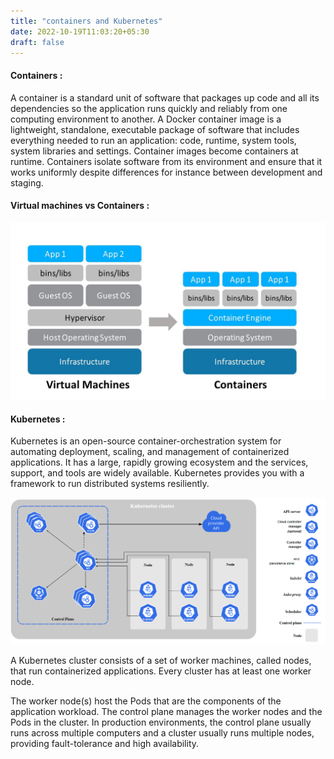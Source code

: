 ```yaml
---
title: "containers and Kubernetes"
date: 2022-10-19T11:03:20+05:30
draft: false
---
```


#### Containers :

A container is a standard unit of software that packages up code and all its dependencies so the application runs quickly and reliably from one computing environment to another. A Docker container image is a lightweight, standalone, executable package of software that includes everything needed to run an application: code, runtime, system tools, system libraries and settings.
Container images become containers at runtime. Containers isolate software from its environment and ensure that it works uniformly despite differences for instance between development and staging.

#### Virtual machines vs Containers :

![App Screenshot](images/container.png)

#### Kubernetes :

Kubernetes is an open-source container-orchestration system for automating deployment, scaling, and management of containerized applications. It has a large, rapidly growing ecosystem and the services, support, and tools are widely available. Kubernetes provides you with a framework to run distributed systems resiliently.

![App Screenshot](images/kubernetes.png)

A Kubernetes cluster consists of a set of worker machines, called nodes, that run containerized applications. Every cluster has at least one worker node.

The worker node(s) host the Pods that are the components of the application workload. The control plane manages the worker nodes and the Pods in the cluster. In production environments, the control plane usually runs across multiple computers and a cluster usually runs multiple nodes, providing fault-tolerance and high availability.

